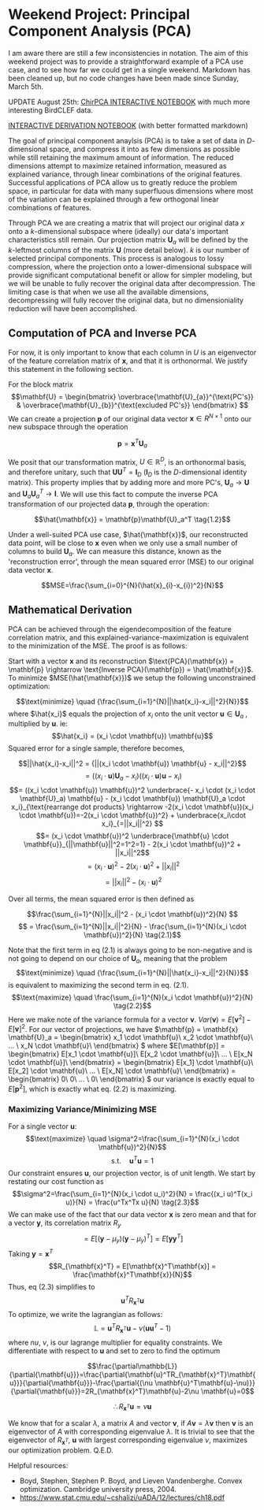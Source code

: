 # Weekend Project: Principal Component Analysis (PCA)

I am aware there are still a few inconsistencies in notation. The aim of this weekend project was to provide a straightforward example of a PCA use case, and to see how far we could get in a single weekend. Markdown has been cleaned up, but no code changes have been made since Sunday, March 5th.

UPDATE August 25th: [ChirPCA INTERACTIVE NOTEBOOK](https://nbviewer.org/github/suarez96/PCA-Deep-Dive/blob/main/ChirPCA/ChirPCA.ipynb) with much more interesting BirdCLEF data.

[INTERACTIVE DERIVATION NOTEBOOK](https://nbviewer.org/github/suarez96/PCA-Deep-Dive/blob/main/derivation_notebook.ipynb) (with better formatted markdown)

The goal of principal component anaylsis (PCA) is to take a set of data in $D$-dimensional space, and compress it into as few dimensions as possible while still retaining the maximum amount of information. The reduced dimensions attempt to maximize retained information, measured as explained variance, through linear combinations of the original features. Successful applications of PCA allow us to greatly reduce the problem space, in particular for data with many superfluous dimensions where most of the variation can be explained through a few orthogonal linear combinations of features. 

Through PCA we are creating a matrix that will project our original data $x$ onto a $k$-dimensional subspace where (ideally) our data's important characteristics still remain. Our projection matrix $\mathbf{U}_a$ will be defined by the $k$-leftmost columns of the matrix $\mathbf{U}$ (more detail below). $k$ is our number of selected principal components. This process is analogous to lossy compression, where the projection onto a lower-dimensional subspace will provide significant computational benefit or allow for simpler modeling, but we will be unable to fully recover the original data after decompression. The limiting case is that when we use all the available dimensions, decompressing will fully recover the original data, but no dimensioniality reduction will have been accomplished. 


## Computation of PCA and Inverse PCA

For now, it is only important to know that each column in $U$ is an eigenvector of the feature correlation matrix of $\mathbf{x}$, and that it is orthonormal. We justify this statement in the following section. 

For the block matrix
$$\mathbf{U} = \begin{bmatrix}
\overbrace{\mathbf{U}_{a}}^{\text{PC's}} & \overbrace{\mathbf{U}_{b}}^{\text{excluded PC's}}
\end{bmatrix}
$$
We can create a projection $\mathbf{p}$ of our original data vector $\mathbf{x} \in R^{N \times 1}$ onto our new subspace through the operation

$$ \mathbf{p}=\mathbf{x}^T \mathbf{U}_a \tag{1.1}$$

We posit that our transformation matrix, $U \in \mathbb{R}^D$, is an orthonormal basis, and therefore unitary, such that $\mathbf{U}\mathbf{U}^T=\mathbf{I}_D$ ($\mathbf{I}_D$ is the $D$-dimensional identity matrix). This property implies that by adding more and more PC's, $\mathbf{U}_a \rightarrow \mathbf{U}$ and $\mathbf{U}_a \mathbf{U}_a^T \rightarrow \mathbf{I}$. We will use this fact to compute the inverse PCA transformation of our projected data $\mathbf{p}$, through the operation:

$$\hat{\mathbf{x}} = \mathbf{p}\mathbf{U}_a^T \tag{1.2}$$ 

Under a well-suited PCA use case, $\hat{\mathbf{x}}$, our reconstructed data point, will be close to $\mathbf{x}$ even when we only use a small number of columns to build $\mathbf{U}_a$. We can measure this distance, known as the 'reconstruction error', through the mean squared error (MSE) to our original data vector $\mathbf{x}$.

$$MSE=\frac{\sum_{i=0}^{N}(\hat{x}_{i}-x_{i})^2}{N}$$


## Mathematical Derivation

PCA can be achieved through the eigendecomposition of the feature correlation matrix, and this explained-variance-maximization is equivalent to the minimization of the MSE. The proof is as follows:

Start with a vector $\mathbf{x}$ and its reconstruction $\text{PCA}(\mathbf{x}) = \mathbf{p} \rightarrow \text{Inverse PCA}(\mathbf{p}) = \hat{\mathbf{x}}$. To minimize $MSE(\hat{\mathbf{x}})$ we setup the following unconstrained optimization:

$$\text{minimize} \quad {\frac{\sum_{i=1}^{N}||\hat{x_i}-x_i||^2}{N}}$$
where $\hat{x_i}$ equals the projection of $x_i$ onto the unit vector $\mathbf{u} \in \mathbf{U}_a$ , multiplied by $\mathbf{u}$. ie:
$$\hat{x_i} = (x_i \cdot \mathbf{u}) \mathbf{u}$$
Squared error for a single sample, therefore becomes,

$$||\hat{x_i}-x_i||^2 = {||(x_i \cdot \mathbf{u}) \mathbf{u} - x_i||^2}$$
$$= ((x_i \cdot \mathbf{u}) \mathbf{U}_a - x_i)((x_i \cdot \mathbf{u}) \mathbf{u} - x_i) $$
$$= ((x_i \cdot \mathbf{u}) \mathbf{u})^2 \underbrace{- x_i \cdot (x_i \cdot \mathbf{U}_a) \mathbf{u} - (x_i \cdot \mathbf{u}) \mathbf{U}_a \cdot x_i}_{\text{rearrange dot products} \rightarrow -2(x_i \cdot \mathbf{u})(x_i \cdot \mathbf{u})=-2(x_i \cdot \mathbf{u})^2}  + \underbrace{x_i\cdot x_i}_{=||x_i||^2} $$
$$= (x_i \cdot \mathbf{u})^2 \underbrace{\mathbf{u} \cdot \mathbf{u}}_{||\mathbf{u}||^2=1^2=1} - 2(x_i \cdot \mathbf{u})^2 + ||x_i||^2$$
$$= (x_i \cdot \mathbf{u})^2 - 2(x_i \cdot \mathbf{u})^2 + ||x_i||^2$$
$$= ||x_i||^2 - (x_i \cdot \mathbf{u})^2$$

Over all terms, the mean squared error is then defined as

$$\frac{\sum_{i=1}^{N}||x_i||^2 - (x_i \cdot \mathbf{u})^2}{N} $$
$$ = \frac{\sum_{i=1}^{N}||x_i||^2}{N} - \frac{\sum_{i=1}^{N}(x_i \cdot \mathbf{u})^2}{N} \tag{2.1}$$

Note that the first term in eq $(2.1)$ is always going to be non-negative and is not going to depend on our choice of $\mathbf{U}_a$, meaning that the problem 
$$\text{minimize} \quad {\frac{\sum_{i=1}^{N}||\hat{x_i}-x_i||^2}{N}}$$
is equivalent to maximizing the second term in eq. $(2.1)$.
$$\text{maximize} \quad \frac{\sum_{i=1}^{N}(x_i \cdot \mathbf{u})^2}{N} \tag{2.2}$$
Here we make note of the variance formula for a vector $\mathbf{v}$. $Var(\mathbf{v})=E[\mathbf{v}^2]-E[\mathbf{v}]^2$. For our vector of projections, we have
$\mathbf{p} = \mathbf{x} \mathbf{U}_a = \begin{bmatrix} 
x_1 \cdot \mathbf{u}\\
x_2 \cdot \mathbf{u}\\
... \\
x_N \cdot \mathbf{u}\\
\end{bmatrix} $ where
$E[\mathbf{p}] = \begin{bmatrix} 
E[x_1 \cdot \mathbf{u}]\\
E[x_2 \cdot \mathbf{u}]\\
... \\
E[x_N \cdot \mathbf{u}]\\
\end{bmatrix}  = \begin{bmatrix} 
E[x_1] \cdot \mathbf{u}\\
E[x_2] \cdot \mathbf{u}\\
... \\
E[x_N] \cdot \mathbf{u}\\
\end{bmatrix} = \begin{bmatrix} 
0\\
0\\
... \\
0\\
\end{bmatrix} $
our variance is exactly equal to $E[\mathbf{p}^2]$, which is exactly what eq. $(2.2)$ is maximizing.

### Maximizing Variance/Minimizing MSE
For a single vector $\mathbf{u}$:
$$\text{maximize} \quad \sigma^2=\frac{\sum_{i=1}^{N}(x_i \cdot \mathbf{u})^2}{N}$$
$$\textrm{s.t.} \quad \mathbf{u}^T\mathbf{u}=1$$
Our constraint ensures $\mathbf{u}$, our projection vector, is of unit length.
We start by restating our cost function as $$\sigma^2=\frac{\sum_{i=1}^{N}(x_i \cdot u_i)^2}{N} = \frac{(x_i u)^T(x_i u)}{N} = \frac{u^Tx^Tx u}{N} \tag{2.3}$$
We can make use of the fact that our data vector $\mathbf{x}$ is zero mean and that for a vector $\mathbf{y}$, its correlation matrix $R_y$ $$ = E[(\mathbf{y}-\mu_y)(\mathbf{y}-\mu_y)^T] = E[\mathbf{y}\mathbf{y}^T]$$
Taking $\mathbf{y}=\mathbf{x}^T$ 
$$R_{\mathbf{x}^T} = E[\mathbf{x}^T\mathbf{x}] = \frac{\mathbf{x}^T\mathbf{x}}{N}$$Thus, eq $(2.3)$ simplifies to
$$\mathbf{u}^TR_{\mathbf{x}^T}\mathbf{u}$$
To optimize, we write the lagrangian as follows:
$$\mathbb{L} = \mathbf{u}^TR_{\mathbf{x}^T}\mathbf{u}  - \nu(\mathbf{u}\mathbf{u}^T-1)$$
where <em>nu</em>, $\nu$, is our lagrange multiplier for equality constraints. We differentiate with respect to $\mathbf{u}$ and set to zero to find the optimum

$$\frac{\partial\mathbb{L}}{\partial{\mathbf{u}}}=\frac{\partial{\mathbf{u}^TR_{\mathbf{x}^T}\mathbf{u}}}{\partial{\mathbf{u}}}-\frac{\partial{(\nu \mathbf{u}^T\mathbf{u}-\nu)}}{\partial{\mathbf{u}}}=2R_{\mathbf{x}^T}\mathbf{u}-2\nu \mathbf{u}=0$$

$$\therefore R_{\mathbf{x}^T}\mathbf{u}=\nu \mathbf{u}$$

We know that for a scalar $\lambda$, a matrix $A$ and vector $\mathbf{v}$, if $A\mathbf{v}=\lambda \mathbf{v}$ then $\mathbf{v}$ is an eigenvector of $A$ with corresponding eigenvalue $\lambda$. It is trivial to see that the eigenvector of $R_{\mathbf{x}^T}$, $\mathbf{u}$ with largest corresponding eigenvalue $\nu$, maximizes our optimization problem. Q.E.D.

Helpful resources: 
- Boyd, Stephen, Stephen P. Boyd, and Lieven Vandenberghe. Convex optimization. Cambridge university press, 2004.
- https://www.stat.cmu.edu/~cshalizi/uADA/12/lectures/ch18.pdf